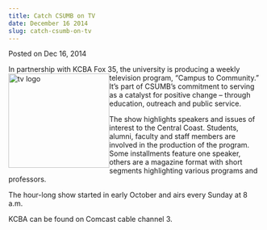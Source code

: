 ```yaml
---
title: Catch CSUMB on TV
date: December 16 2014
slug: catch-csumb-on-tv
---
```


 



<span class="date">Posted on Dec 16, 2014    </span>
<p>In partnership with KCBA Fox 35, the university is producing a
weekly television program, &#x201C;Campus to&#xA0;<img alt="tv logo" src="https://news.csumb.edu/sites/default/files/65/attachments/news/images/tv_for_web.jpg" style="float:left; width:200px; height:187px">Community.&#x201D; It&#x2019;s
part of CSUMB&#x2019;s commitment to serving as a catalyst for positive
change &#x2013; through education, outreach and public service.</img></p>
<p>The show highlights speakers and issues of interest to the
Central Coast. Students, alumni, faculty and staff members are
involved in the production of the program. Some installments
feature one speaker, others are a magazine format with short
segments highlighting various programs and professors.</p>
<p>The hour-long show started in early October and airs every
Sunday at 8 a.m.</p>
<p>KCBA can be found on Comcast cable channel 3.<br>
&#xA0;</br></p>





```
